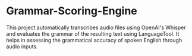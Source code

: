 # Grammar-Scoring-Engine
This project automatically transcribes audio files using OpenAI's Whisper and evaluates the grammar of the resulting text using LanguageTool. It helps in assessing the grammatical accuracy of spoken English through audio inputs.
